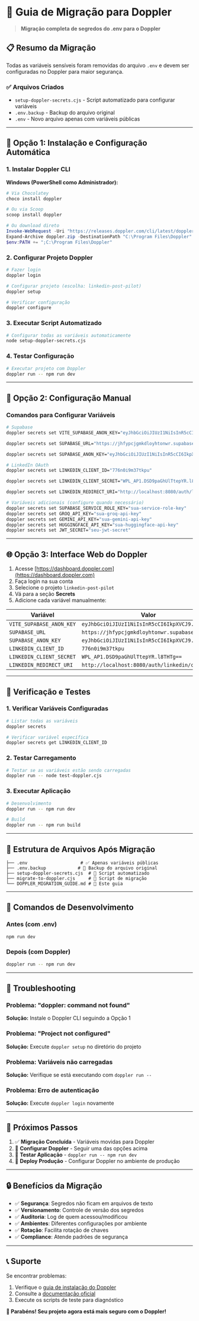 # 🔐 Guia de Migração para Doppler

> **Migração completa de segredos do .env para o Doppler**

## 📋 Resumo da Migração

Todas as variáveis sensíveis foram removidas do arquivo `.env` e devem ser configuradas no Doppler para maior segurança.

### ✅ Arquivos Criados
- `setup-doppler-secrets.cjs` - Script automatizado para configurar variáveis
- `.env.backup` - Backup do arquivo original
- `.env` - Novo arquivo apenas com variáveis públicas

---

## 🚀 Opção 1: Instalação e Configuração Automática

### 1. Instalar Doppler CLI

**Windows (PowerShell como Administrador):**
```powershell
# Via Chocolatey
choco install doppler

# Ou via Scoop
scoop install doppler

# Ou download direto
Invoke-WebRequest -Uri "https://releases.doppler.com/cli/latest/doppler_windows_amd64.zip" -OutFile "doppler.zip"
Expand-Archive doppler.zip -DestinationPath "C:\Program Files\Doppler"
$env:PATH += ";C:\Program Files\Doppler"
```

### 2. Configurar Projeto Doppler
```bash
# Fazer login
doppler login

# Configurar projeto (escolha: linkedin-post-pilot)
doppler setup

# Verificar configuração
doppler configure
```

### 3. Executar Script Automatizado
```bash
# Configurar todas as variáveis automaticamente
node setup-doppler-secrets.cjs
```

### 4. Testar Configuração
```bash
# Executar projeto com Doppler
doppler run -- npm run dev
```

---

## 🔧 Opção 2: Configuração Manual

### Comandos para Configurar Variáveis

```bash
# Supabase
doppler secrets set VITE_SUPABASE_ANON_KEY="eyJhbGciOiJIUzI1NiIsInR5cCI6IkpXVCJ9.eyJpc3MiOiJzdXBhYmFzZSIsInJlZiI6ImpoZnlwY2pnbWtkbG95aHRvbndyIiwicm9sZSI6ImFub24iLCJpYXQiOjE3MzQ5NzI4NzcsImV4cCI6MjA1MDU0ODg3N30.Zt8vKJGZQKJGZQKJGZQKJGZQKJGZQKJGZQKJGZQKJGZQ"

doppler secrets set SUPABASE_URL="https://jhfypcjgmkdloyhtonwr.supabase.co"

doppler secrets set SUPABASE_ANON_KEY="eyJhbGciOiJIUzI1NiIsInR5cCI6IkpXVCJ9.eyJpc3MiOiJzdXBhYmFzZSIsInJlZiI6ImpoZnlwY2pnbWtkbG95aHRvbndyIiwicm9sZSI6ImFub24iLCJpYXQiOjE3MzQ5NzI4NzcsImV4cCI6MjA1MDU0ODg3N30.Zt8vKJGZQKJGZQKJGZQKJGZQKJGZQKJGZQKJGZQKJGZQ"

# LinkedIn OAuth
doppler secrets set LINKEDIN_CLIENT_ID="776n0i9m37tkpu"

doppler secrets set LINKEDIN_CLIENT_SECRET="WPL_AP1.DSD9paGhUlTtepYR.l8THTg=="

doppler secrets set LINKEDIN_REDIRECT_URI="http://localhost:8080/auth/linkedin/callback"

# Variáveis adicionais (configure quando necessário)
doppler secrets set SUPABASE_SERVICE_ROLE_KEY="sua-service-role-key"
doppler secrets set GROQ_API_KEY="sua-groq-api-key"
doppler secrets set GEMINI_API_KEY="sua-gemini-api-key"
doppler secrets set HUGGINGFACE_API_KEY="sua-huggingface-api-key"
doppler secrets set JWT_SECRET="seu-jwt-secret"
```

---

## 🌐 Opção 3: Interface Web do Doppler

1. Acesse [https://dashboard.doppler.com](https://dashboard.doppler.com)
2. Faça login na sua conta
3. Selecione o projeto `linkedin-post-pilot`
4. Vá para a seção **Secrets**
5. Adicione cada variável manualmente:

| Variável | Valor |
|----------|-------|
| `VITE_SUPABASE_ANON_KEY` | `eyJhbGciOiJIUzI1NiIsInR5cCI6IkpXVCJ9...` |
| `SUPABASE_URL` | `https://jhfypcjgmkdloyhtonwr.supabase.co` |
| `SUPABASE_ANON_KEY` | `eyJhbGciOiJIUzI1NiIsInR5cCI6IkpXVCJ9...` |
| `LINKEDIN_CLIENT_ID` | `776n0i9m37tkpu` |
| `LINKEDIN_CLIENT_SECRET` | `WPL_AP1.DSD9paGhUlTtepYR.l8THTg==` |
| `LINKEDIN_REDIRECT_URI` | `http://localhost:8080/auth/linkedin/callback` |

---

## 🧪 Verificação e Testes

### 1. Verificar Variáveis Configuradas
```bash
# Listar todas as variáveis
doppler secrets

# Verificar variável específica
doppler secrets get LINKEDIN_CLIENT_ID
```

### 2. Testar Carregamento
```bash
# Testar se as variáveis estão sendo carregadas
doppler run -- node test-doppler.cjs
```

### 3. Executar Aplicação
```bash
# Desenvolvimento
doppler run -- npm run dev

# Build
doppler run -- npm run build
```

---

## 📁 Estrutura de Arquivos Após Migração

```
├── .env                    # ✅ Apenas variáveis públicas
├── .env.backup            # 💾 Backup do arquivo original
├── setup-doppler-secrets.cjs  # 🤖 Script automatizado
├── migrate-to-doppler.cjs     # 🔧 Script de migração
└── DOPPLER_MIGRATION_GUIDE.md # 📖 Este guia
```

---

## 🔄 Comandos de Desenvolvimento

### Antes (com .env)
```bash
npm run dev
```

### Depois (com Doppler)
```bash
doppler run -- npm run dev
```

---

## 🚨 Troubleshooting

### Problema: "doppler: command not found"
**Solução:** Instale o Doppler CLI seguindo a Opção 1

### Problema: "Project not configured"
**Solução:** Execute `doppler setup` no diretório do projeto

### Problema: Variáveis não carregadas
**Solução:** Verifique se está executando com `doppler run --`

### Problema: Erro de autenticação
**Solução:** Execute `doppler login` novamente

---

## 🎯 Próximos Passos

1. ✅ **Migração Concluída** - Variáveis movidas para Doppler
2. 🔧 **Configurar Doppler** - Seguir uma das opções acima
3. 🧪 **Testar Aplicação** - `doppler run -- npm run dev`
4. 🚀 **Deploy Produção** - Configurar Doppler no ambiente de produção

---

## 🔒 Benefícios da Migração

- ✅ **Segurança**: Segredos não ficam em arquivos de texto
- ✅ **Versionamento**: Controle de versão dos segredos
- ✅ **Auditoria**: Log de quem acessou/modificou
- ✅ **Ambientes**: Diferentes configurações por ambiente
- ✅ **Rotação**: Facilita rotação de chaves
- ✅ **Compliance**: Atende padrões de segurança

---

## 📞 Suporte

Se encontrar problemas:
1. Verifique o [guia de instalação do Doppler](./INSTALL_DOPPLER_WINDOWS.md)
2. Consulte a [documentação oficial](https://docs.doppler.com/)
3. Execute os scripts de teste para diagnóstico

**🎉 Parabéns! Seu projeto agora está mais seguro com o Doppler!**